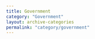```yaml
---
title: Government
category: "Government"
layout: archive-categories
permalink: "category/government"
---
```

